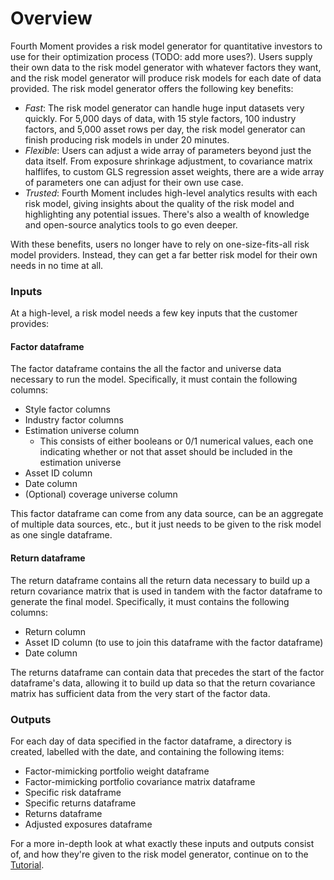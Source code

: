 # Overview

Fourth Moment provides a risk model generator for quantitative investors to use for their optimization process (TODO: add more uses?).
Users supply their own data to the risk model generator with whatever factors they want, and the risk model generator will produce risk models for each date of data provided.
The risk model generator offers the following key benefits:

- _Fast_: The risk model generator can handle huge input datasets very quickly. For 5,000 days of data, with 15 style factors,
100 industry factors, and 5,000 asset rows per day, the risk model generator can finish producing risk models in under 20 minutes.
- _Flexible_: Users can adjust a wide array of parameters beyond just the data itself. From exposure shrinkage adjustment,
to covariance matrix halflifes, to custom GLS regression asset weights, there are a wide array of parameters one can adjust
for their own use case.
- _Trusted_: Fourth Moment includes high-level analytics results with each risk model, giving insights about the quality
of the risk model and highlighting any potential issues. There's also a wealth of knowledge and open-source analytics
tools to go even deeper.

With these benefits, users no longer have to rely on one-size-fits-all risk model providers. Instead, they can get a far better
risk model for their own needs in no time at all.

### Inputs
At a high-level, a risk model needs a few key inputs that the customer provides:

#### Factor dataframe
The factor dataframe contains the all the factor and universe data necessary to run the model. Specifically, it must contain the following columns:
  - Style factor columns
  - Industry factor columns
  - Estimation universe column
    - This consists of either booleans or 0/1 numerical values, each one indicating whether or not that asset should be included in the estimation universe
  - Asset ID column
  - Date column
  - (Optional) coverage universe column

This factor dataframe can come from any data source, can be an aggregate of multiple data sources, etc., but it just needs
to be given to the risk model as one single dataframe.

#### Return dataframe
The return dataframe contains all the return data necessary to build up a return covariance matrix that is used in tandem with the factor dataframe
to generate the final model. Specifically, it must contains the following columns:
  - Return column
  - Asset ID column (to use to join this dataframe with the factor dataframe)
  - Date column

The returns dataframe can contain data that precedes the start of the factor dataframe's data, allowing it to build up data
so that the return covariance matrix has sufficient data from the very start of the factor data.

### Outputs

For each day of data specified in the factor dataframe, a directory is created, labelled with the date, and containing the following items:
- Factor-mimicking portfolio weight dataframe
- Factor-mimicking portfolio covariance matrix dataframe
- Specific risk dataframe
- Specific returns dataframe
- Returns dataframe
- Adjusted exposures dataframe

For a more in-depth look at what exactly these inputs and outputs consist of, and how they're given to the risk model
generator, continue on to the [Tutorial](Tutorial.md).